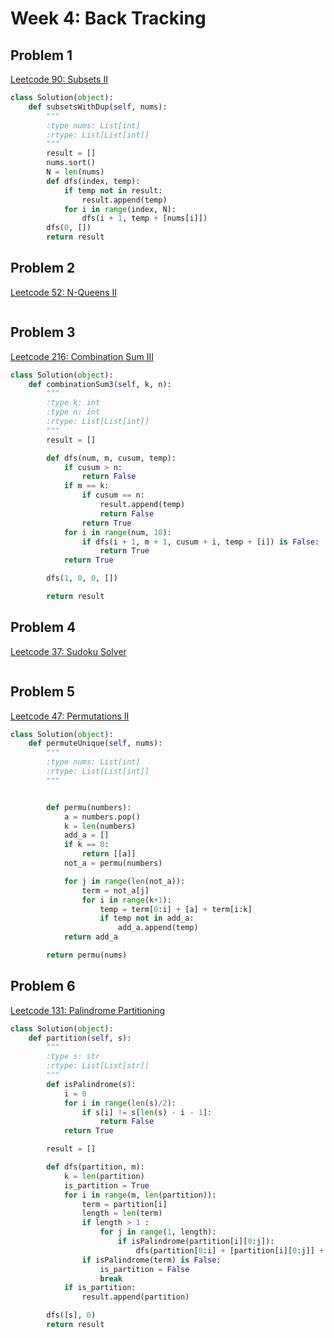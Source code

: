 # Week 4: Back Tracking

## Problem 1
[Leetcode 90: Subsets II](https://leetcode.com/problems/subsets-ii/)
```python
class Solution(object):
    def subsetsWithDup(self, nums):
        """
        :type nums: List[int]
        :rtype: List[List[int]]
        """
        result = []
        nums.sort()
        N = len(nums)
        def dfs(index, temp):
            if temp not in result:
                result.append(temp)
            for i in range(index, N):
                dfs(i + 1, temp + [nums[i]])
        dfs(0, [])
        return result
```

## Problem 2
[Leetcode 52: N-Queens II](https://leetcode.com/problems/n-queens-ii/)
```python

```

## Problem 3
[Leetcode 216: Combination Sum III](https://leetcode.com/problems/combination-sum-iii/)
```python
class Solution(object):
    def combinationSum3(self, k, n):
        """
        :type k: int
        :type n: int
        :rtype: List[List[int]]
        """
        result = []

        def dfs(num, m, cusum, temp):
            if cusum > n:
                return False
            if m == k:
                if cusum == n:
                    result.append(temp)
                    return False
                return True
            for i in range(num, 10):
                if dfs(i + 1, m + 1, cusum + i, temp + [i]) is False:
                    return True
            return True

        dfs(1, 0, 0, [])

        return result
```

## Problem 4
[Leetcode 37: Sudoku Solver](https://leetcode.com/problems/sudoku-solver/)
```python
```


## Problem 5
[Leetcode 47: Permutations II](https://leetcode.com/problems/permutations-ii/)
```python
class Solution(object):
    def permuteUnique(self, nums):
        """
        :type nums: List[int]
        :rtype: List[List[int]]
        """


        def permu(numbers):
            a = numbers.pop()
            k = len(numbers)
            add_a = []
            if k == 0:
                return [[a]]
            not_a = permu(numbers)

            for j in range(len(not_a)):
                term = not_a[j]
                for i in range(k+1):
                    temp = term[0:i] + [a] + term[i:k]
                    if temp not in add_a:
                        add_a.append(temp)
            return add_a

        return permu(nums)
```

## Problem 6
[Leetcode 131: Palindrome Partitioning](https://leetcode.com/problems/palindrome-partitioning/)
```python
class Solution(object):
    def partition(self, s):
        """
        :type s: str
        :rtype: List[List[str]]
        """
        def isPalindrome(s):
            i = 0
            for i in range(len(s)/2):
                if s[i] != s[len(s) - i - 1]:
                    return False
            return True

        result = []

        def dfs(partition, m):
            k = len(partition)
            is_partition = True
            for i in range(m, len(partition)):
                term = partition[i]
                length = len(term)
                if length > 1 :
                    for j in range(1, length):
                        if isPalindrome(partition[i][0:j]):
                            dfs(partition[0:i] + [partition[i][0:j]] + [partition[i][j:length]] + partition[(i+1):k], i + 1)
                if isPalindrome(term) is False:
                    is_partition = False
                    break
            if is_partition:
                result.append(partition)

        dfs([s], 0)
        return result
```
